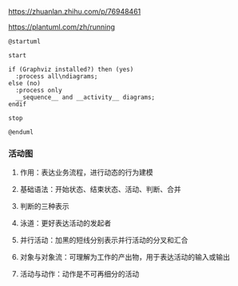 https://zhuanlan.zhihu.com/p/76948461

https://plantuml.com/zh/running


```puml
@startuml

start

if (Graphviz installed?) then (yes)
  :process all\ndiagrams;
else (no)
  :process only
  __sequence__ and __activity__ diagrams;
endif

stop

@enduml
```
### 活动图
1. 作用：表达业务流程，进行动态的行为建模
2. 基础语法：开始状态、结束状态、活动、判断、合并
3. 判断的三种表示
  
4. 泳道：更好表达活动的发起者
5. 并行活动：加黑的短线分别表示并行活动的分叉和汇合
6. 对象与对象流：可理解为工作的产出物，用于表达活动的输入或输出
7. 活动与动作：动作是不可再细分的活动
   